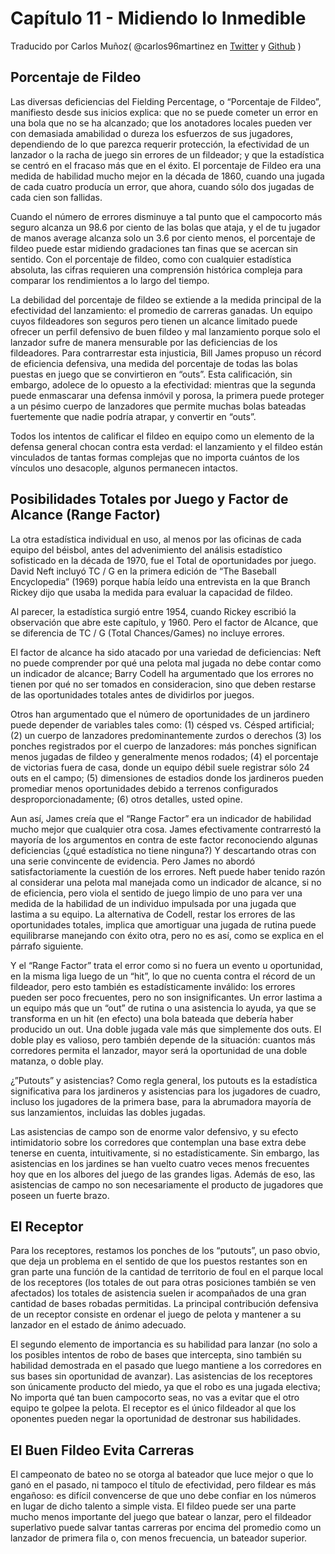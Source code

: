 # Capítulo 11 - Midiendo lo Inmedible
Traducido por Carlos Muñoz( @carlos96martinez en [Twitter](https://twitter.com/carlos96martinez) y [Github](https://github.com/carlos96martinez) )

## Porcentaje de Fildeo

Las diversas deficiencias del Fielding Percentage, o “Porcentaje de Fildeo”, manifiesto desde sus inicios explica: que no se puede cometer un error en una bola que no se ha alcanzado; que los anotadores locales pueden ver con demasiada amabilidad o dureza los esfuerzos de sus jugadores, dependiendo de lo que parezca requerir protección, la efectividad de un lanzador o la racha de juego sin errores de un fildeador; y que la estadística se centró en el fracaso más que en el éxito.
El porcentaje de Fildeo era una medida de habilidad mucho mejor en la década de 1860, cuando una jugada de cada cuatro producía un error, que ahora, cuando sólo dos jugadas de cada cien son fallidas.

Cuando el número de errores disminuye a tal punto que el campocorto más seguro alcanza un 98.6 por ciento de las bolas que ataja, y el de tu jugador de manos average alcanza solo un 3.6 por ciento menos, el porcentaje de fildeo puede estar midiendo gradaciones tan finas que se acercan sin sentido. Con el porcentaje de fildeo, como con cualquier estadística absoluta, las cifras requieren una comprensión histórica compleja para comparar los rendimientos a lo largo del tiempo.

La debilidad del porcentaje de fildeo se extiende a la medida principal de la efectividad del lanzamiento: el promedio de carreras ganadas. Un equipo cuyos fildeadores son seguros pero tienen un alcance limitado puede ofrecer un perfil defensivo de buen fildeo y mal lanzamiento porque solo el lanzador sufre de manera mensurable por las deficiencias de los fildeadores. Para contrarrestar esta injusticia, Bill James propuso un récord de eficiencia defensiva, una medida del porcentaje de todas las bolas puestas en juego que se convirtieron en “outs”. Esta calificación, sin embargo, adolece de lo opuesto a la efectividad: mientras que la segunda puede enmascarar una defensa inmóvil y porosa, la primera puede proteger a un pésimo cuerpo de lanzadores que permite muchas bolas bateadas fuertemente que nadie podría atrapar, y convertir en “outs”.

Todos los intentos de calificar el fildeo en equipo como un elemento de la defensa general chocan contra esta verdad: el lanzamiento y el fildeo están vinculados de tantas formas complejas que no importa cuántos de los vínculos uno desacople, algunos permanecen intactos.

## Posibilidades Totales por Juego y Factor de Alcance (Range Factor)

La otra estadística individual en uso, al menos por las oficinas de cada equipo del béisbol, antes del advenimiento del análisis estadístico sofisticado en la década de 1970, fue el Total de oportunidades por juego.
David Neft incluyó TC / G en la primera edición de “The Baseball Encyclopedia” (1969) porque había leído una entrevista en la que Branch Rickey dijo que usaba la medida para evaluar la capacidad de fildeo.

Al parecer, la estadística surgió entre 1954, cuando Rickey escribió la observación que abre este capítulo, y 1960.
Pero el factor de Alcance, que se diferencia de TC / G (Total Chances/Games) no incluye errores.

El factor de alcance ha sido atacado por una variedad de deficiencias: Neft no puede comprender por qué una pelota mal jugada no debe contar como un indicador de alcance; Barry Codell ha argumentado que los errores no tienen por qué no ser tomados en consideracion, sino que deben restarse de las oportunidades totales antes de dividirlos por juegos.

Otros han argumentado que el número de oportunidades de un jardinero puede depender de variables tales como: (1) césped vs. Césped artificial; (2) un cuerpo de lanzadores predominantemente zurdos o derechos (3) los ponches registrados por el cuerpo de lanzadores: más ponches significan menos jugadas de fildeo y generalmente menos rodados; (4) el porcentaje de victorias fuera de casa, donde un equipo débil suele registrar sólo 24 outs en el campo; (5) dimensiones de estadios donde los jardineros pueden promediar menos oportunidades debido a terrenos configurados desproporcionadamente; (6) otros detalles, usted opine.

Aun así, James creía que el “Range Factor” era un indicador de habilidad mucho mejor que cualquier otra cosa. James efectivamente contrarrestó la mayoría de los argumentos en contra de este factor reconociendo algunas deficiencias (¿qué estadística no tiene ninguna?) Y descartando otras con una serie convincente de evidencia.
Pero James no abordó satisfactoriamente la cuestión de los errores. Neft puede haber tenido razón al considerar una pelota mal manejada como un indicador de alcance, si no de eficiencia, pero viola el sentido de juego limpio de uno para ver una medida de la habilidad de un individuo impulsada por una jugada que lastima a su equipo.
La alternativa de Codell, restar los errores de las oportunidades totales, implica que amortiguar una jugada de rutina puede equilibrarse manejando con éxito otra, pero no es así, como se explica en el párrafo siguiente.

Y el “Range Factor” trata el error como si no fuera un evento u oportunidad, en la misma liga luego de un “hit”, lo que no cuenta contra el récord de un fildeador, pero esto también es estadísticamente inválido: los errores pueden ser poco frecuentes, pero no son insignificantes. Un error lastima a un equipo más que un “out” de rutina o una asistencia lo ayuda, ya que se transforma en un hit (en efecto) una bola bateada que debería haber producido un out.
Una doble jugada vale más que simplemente dos outs. El doble play es valioso, pero también depende de la situación: cuantos más corredores permita el lanzador, mayor será la oportunidad de una doble matanza, o doble play.

¿”Putouts” y asistencias? Como regla general, los putouts es la estadística significativa para los jardineros y asistencias para los jugadores de cuadro, incluso los jugadores de la primera base, para la abrumadora mayoría de sus lanzamientos, incluidas las dobles jugadas.

Las asistencias de campo son de enorme valor defensivo, y su efecto intimidatorio sobre los corredores que contemplan una base extra debe tenerse en cuenta, intuitivamente, si no estadísticamente. Sin embargo, las asistencias en los jardines se han vuelto cuatro veces menos frecuentes hoy que en los albores del juego de las grandes ligas. Además de eso, las asistencias de campo no son necesariamente el producto de jugadores que poseen un fuerte brazo.

## El Receptor

Para los receptores, restamos los ponches de los “putouts”, un paso obvio, que deja un problema en el sentido de que los puestos restantes son en gran parte una función de la cantidad de territorio de foul en el parque local de los receptores (los totales de out para otras posiciones también se ven afectados) los totales de asistencia suelen ir acompañados de una gran cantidad de bases robadas permitidas.
La principal contribución defensiva de un receptor consiste en ordenar el juego de pelota y mantener a su lanzador en el estado de ánimo adecuado.

El segundo elemento de importancia es su habilidad para lanzar (no solo a los posibles intentos de robo de bases que intercepta, sino también su habilidad demostrada en el pasado que luego mantiene a los corredores en sus bases sin oportunidad de avanzar).
Las asistencias de los receptores son únicamente producto del miedo, ya que el robo es una jugada electiva; No importa qué tan buen campocorto seas, no vas a evitar que el otro equipo te golpee la pelota. El receptor es el único fildeador al que los oponentes pueden negar la oportunidad de destronar sus habilidades.

## El Buen Fildeo Evita Carreras

El campeonato de bateo no se otorga al bateador que luce mejor o que lo ganó en el pasado, ni tampoco el título de efectividad, pero fildear es más engañoso: es difícil convencerse de que uno debe confiar en los números en lugar de dicho talento a simple vista. El fildeo puede ser una parte mucho menos importante del juego que batear o lanzar, pero el fildeador superlativo puede salvar tantas carreras por encima del promedio como un lanzador de primera fila o, con menos frecuencia, un bateador superior.
